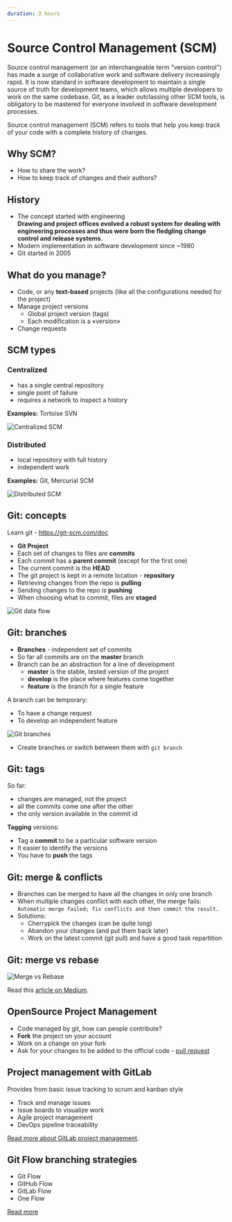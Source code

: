 ```yaml
---
duration: 3 hours
---
```


# Source Control Management (SCM)

Source control management (or an interchangeable term "version control") has made a surge of collaborative work and software delivery increasingly rapid. It is now standard in software development to maintain a single source of truth for development teams, which allows multiple developers to work on the same codebase. Git, as a leader outclassing other SCM tools, is obligatory to be mastered for everyone involved in software development processes.

Source control management (SCM) refers to tools that help you keep track of your code with a complete history of changes.

## Why SCM?

- How to share the work?
- How to keep track of changes and their authors?

## History

- The concept started with engineering   
  **Drawing and project offices evolved a robust system for dealing with engineering processes and thus were born the fledgling change control and release systems.**
- Modern implementation in software development since ~1980
- Git started in 2005

## What do you manage?

- Code, or any **text-based** projects (like all the configurations needed for the project)
- Manage project versions
  - Global project version (tags)
  - Each modification is a «version»
- Change requests

## SCM types

### Centralized

  - has a single central repository
  - single point of failure
  - requires a network to inspect a history
  
**Examples:** Tortoise SVN

![Centralized SCM](image/centralized_scm.png)

### Distributed

  - local repository with full history
  - independent work

**Examples:** Git, Mercurial SCM

![Distributed SCM](image/distributed_scm.png)

## Git: concepts

Learn git - https://git-scm.com/doc

- **Git Project**
- Each set of changes to files are **commits**
- Each commit has a **parent commit** (except for the first one)
- The current commit is the **HEAD**
- The git project is kept in a remote location - **repository**
- Retrieving changes from the repo is **pulling**
- Sending changes to the repo is **pushing**
- When choosing what to commit, files are **staged**

![Git data flow](image/git_dataflow.png)

## Git: branches

- **Branches** - independent set of commits
- So far all commits are on the **master** branch
- Branch can be an abstraction for a line of development
  - **master** is the stable, tested version of the project
  - **develop** is the place where features come together
  - **feature** is the branch for a single feature

A branch can be temporary:
  - To have a change request
  - To develop an independent feature
    
![Git branches](image/git_branch.jpg)

- Create branches or switch between them with `git branch`

## Git: tags

So far:

- changes are managed, not the project
- all the commits come one after the other
- the only version available in the commit id

**Tagging** versions:

- Tag a **commit** to be a particular software version
- It easier to identify the versions
- You have to **push** the tags

## Git: merge & conflicts

- Branches can be merged to have all the changes in only one branch
- When multiple changes conflict with each other, the merge fails: `Automatic merge failed; fix conflicts and then commit the result.`
- Solutions:
  - Cherrypick the changes (can be quite long)
  - Abandon your changes (and put them back later)
  - Work on the latest commit (git pull) and have a good task repartition

## Git: merge vs rebase

![Merge vs Rebase](image/merge-vs-rebase.jpg)

Read this [article on Medium](https://medium.com/datadriveninvestor/git-rebase-vs-merge-cc5199edd77c).

## OpenSource Project Management

- Code managed by git, how can people contribute?
- **Fork** the project on your account
- Work on a change on your fork
- Ask for your changes to be added to the official code - [pull request](https://help.github.com/en/github/collaborating-with-issues-and-pull-requests/about-pull-requests)

## Project management with GitLab

Provides from basic issue tracking to scrum and kanban style

- Track and manage issues 
- Issue boards to visualize work
- Agile project management
- DevOps pipeline traceability

[Read more about GitLab project management](https://about.gitlab.com/solutions/project-management/).

## Git Flow branching strategies

- Git Flow
- GitHub Flow
- GitLab Flow
- One Flow

[Read more](https://medium.com/@patrickporto/4-branching-workflows-for-git-30d0aaee7bf)
